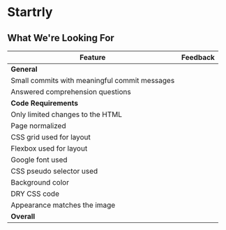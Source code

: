 # Startrly
## What We're Looking For

Feature | Feedback
--- | ---
**General** |
Small commits with meaningful commit messages |
Answered comprehension questions |
**Code Requirements** |
Only limited changes to the HTML |
Page normalized |
CSS grid used for layout |
Flexbox used for layout |
Google font used |
CSS pseudo selector used |
Background color |
DRY CSS code |
Appearance matches the image |
**Overall** |
